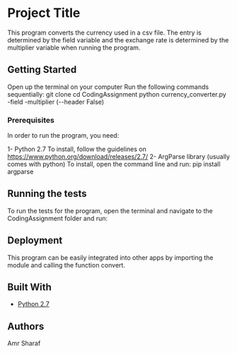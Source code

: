# Project Title

This program converts the currency used in a csv file. The entry is determined by the field variable
and the exchange rate is determined by the multiplier variable when running the program.

## Getting Started

Open up the terminal on your computer
Run the following commands sequentially:
git clone
cd CodingAssignment
python currency_converter.py -field <field number> -multiplier <rate> (--header False)


### Prerequisites

In order to run the program, you need:

1- Python 2.7
To install, follow the guidelines on https://www.python.org/download/releases/2.7/
2- ArgParse library (usually comes with python)
To install, open the command line and run:
pip install argparse

## Running the tests

To run the tests for the program, open the terminal and navigate to the CodingAssignment folder and run:

## Deployment

This program can be easily integrated into other apps by importing the module and calling the function convert.

## Built With

* [Python 2.7](https://www.python.org/download/releases/2.7)

## Authors

Amr Sharaf
